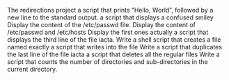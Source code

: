 The redirections project
a script that prints “Hello, World”, followed by a new line to the standard output.
a script that displays a confused smiley
Display the content of the /etc/passwd file.
Display the content of /etc/passwd and /etc/hosts
Display the first ones actually
 a script that displays the third line of the file iacta.
Write a shell script that creates a file named exactly
 a script that writes into the file
Write a script that duplicates the last line of the file iacta
a script that deletes all the regular files
Write a script that counts the number of directories and sub-directories in the current directory.
